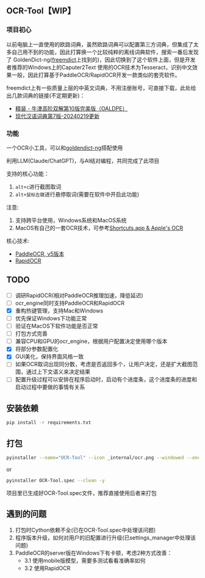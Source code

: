 ## OCR-Tool【WIP】

### 项目初心

以前电脑上一直使用的欧路词典，虽然欧路词典可以配置第三方词典，但集成了太多自己用不到的功能，因此打算换一个比较纯粹的离线词典软件，搜索一番后发现了
GoldenDict-ng([freemdict](https://forum.freemdict.com/)上找到的)，因此切换到了这个软件上面，但是开发者推荐的Windows上的Caputer2Text
使用的OCR技术为Tesseract，识别中文效果一般，因此打算基于PaddleOCR/RapidOCR开发一款类似的套壳软件。

freemdict上有一些质量上层的中英文词典，不用注册账号，可直接下载，此处给出几款词典的链接(不定期更新)：

+ [精装 - 牛津高阶双解第10版完美版（OALDPE）](https://forum.freemdict.com/t/topic/30466)
+ [现代汉语词典第7版-20240219更新](https://forum.freemdict.com/t/topic/12102)

### 功能

一个OCR小工具，可以和[goldendict-ng](https://github.com/xiaoyifang/goldendict-ng)搭配使用

利用LLM(Claude/ChatGPT)，与AI结对编程，共同完成了此项目

支持的核心功能：
1. `alt+c`进行截图取词
2. `alt+鼠标左键`进行悬停取词(需要在软件中开启此功能)

注意:
1. 支持跨平台使用，Windows系统和MacOS系统
2. MacOS有自己的一套OCR技术，可参考[Shortcuts.app & Apple's OCR](https://xiaoyifang.github.io/goldendict-ng/howto/ocr/#shortcutsapp-apples-ocr)

核心技术:
+ [PaddleOCR, v5版本](https://paddlepaddle.github.io/PaddleOCR/main/quick_start.html)
+ [RapidOCR](https://rapidai.github.io/RapidOCRDocs/main/)

## TODO
- [ ] 调研RapidOCR(相对PaddleOCR推理加速，降低延迟)
- [ ] ocr_engine同时支持PaddleOCR和RapidOCR
- [x] 重构热键管理，支持Mac和Windows
- [ ] 优先保证Windows下功能正常
- [ ] 验证在MacOS下软件功能是否正常
- [ ] 打包方式完善
- [ ] 兼容CPU和GPU的ocr_engine，根据用户配置决定使用哪个版本
- [x] 将部分参数配置化
- [x] GUI美化，保持界面风格一致
- [ ] 如果OCR取词出现同分数，考虑是否返回多个，让用户决定，还是扩大截图范围，通过上下文语义来决定结果
- [ ] 配置升级过程可以安排在程序启动时，启动有个进度条，这个进度条的进度和启动过程中要做的事情有关系

## 安装依赖
```bash
pip install -r requirements.txt
```

## 打包
```bash
pyinstaller --name="OCR-Tool" --icon _internal/ocr.png --windowed --onefile --collect-all paddleocr main.py
```
or

```bash
pyinstaller OCR-Tool.spec --clean -y
```

项目里已生成好OCR-Tool.spec文件，推荐直接使用后者来打包

## 遇到的问题
1. 打包时Cython依赖不全(已在OCR-Tool.spec中处理该问题)
2. 程序版本升级，如何对用户的旧配置进行升级(已settings_manager中处理该问题)
3. PaddleOCR的server版在Windows下有卡顿，考虑2种方式改善：
    + 3.1 使用mobile版模型，需要多测试看看准确率如何
    + 3.2 使用RapidOCR 

